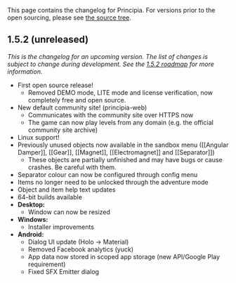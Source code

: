 This page contains the changelog for Principia. For versions prior to the open sourcing, please see [the source tree](https://github.com/Bithack/principia/tree/master/doc/changes).

## 1.5.2 (unreleased)
*This is the changelog for an upcoming version. The list of changes is subject to change during development. See the [1.5.2 roadmap](https://github.com/Bithack/principia/issues/64) for more information.*

- First open source release!
  - Removed DEMO mode, LITE mode and license verification, now completely free and open source.
- New default community site! (principia-web)
  - Communicates with the community site over HTTPS now
  - The game can now play levels from any domain (e.g. the official community site archive)
- Linux support!
- Previously unused objects now available in the sandbox menu ([[Angular Damper]], [[Gear]], [[Magnet]], [[Electromagnet]] and [[Separator]])
  - These objects are partially unfinished and may have bugs or cause crashes. Be careful with them.
- Separator colour can now be configured through config menu
- Items no longer need to be unlocked through the adventure mode
- Object and item help text updates
- 64-bit builds available
- **Desktop:**
  - Window can now be resized
- **Windows:**
  - Installer improvements
- **Android:**
  - Dialog UI update (Holo -> Material)
  - Removed Facebook analytics (yuck)
  - App data now stored in scoped app storage (new API/Google Play requirement)
  - Fixed SFX Emitter dialog